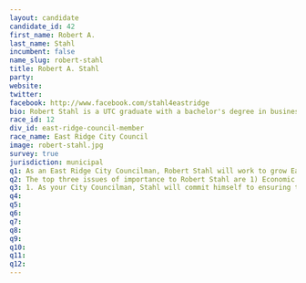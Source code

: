 ```yaml
---
layout: candidate
candidate_id: 42
first_name: Robert A.
last_name: Stahl
incumbent: false
name_slug: robert-stahl
title: Robert A. Stahl
party: 
website: 
twitter: 
facebook: http://www.facebook.com/stahl4eastridge
bio: Robert Stahl is a UTC graduate with a bachelor's degree in business administration. Stahl has 38 years of business and banking experience and is currently the Chattanooga City President of Southern Community Bank. Stahl is a 50+ year resident of East Ridge and is running for City Councilman because he is committed to bettering East Ridge.<br><br>Although Stahl has served in various capacities for a number of organizations within East Ridge, his most recent posts are Past Chairman of the East Ridge Charter Review Committee, Past President of the East Ridge Merchants Association, Treasurer of East Ridge's Education Committee and Member of the East Ridge City Beer Board.
race_id: 12
div_id: east-ridge-council-member
race_name: East Ridge City Council
image: robert-stahl.jpg
survey: true
jurisdiction: municipal
q1: As an East Ridge City Councilman, Robert Stahl will work to grow East Ridge's economy through smart business planning and development by using the knowledge he has gained from earning a business degree as well as the professional skills he has developed over the past 38 years in banking. Furthermore, Stahl is running for public office because he is at a point in his life where he wants to give back to the community that has given so much to him throughout his life.
q2: The top three issues of importance to Robert Stahl are 1) Economic Development; 2) Budget Enhancement; and, 3) Community Involvement.
q3: 1. As your City Councilman, Stahl will commit himself to ensuring that the budgetary process focuses on providing the police department, fire and rescue as well as emergency personnel of East Ridge with the resources and tools it needs to keep East Ridge safe and secure.<br><br>2. As your City Councilman, Stahl will scrutinize the use of East Ridge's budgetary dollars to attempt to carve out funds that can be reinvested in current businesses, parks and various locations around East Ridge in an effort to accentuate the beauty of our town.<br><br>3. As your City Councilman, Stahl will push for a major effort to take better advantage of marketing opportunities at the I-24 and I-75 intersection. Specifically, Stahl will encourage a conversation and debate among the elected officials about the wonderful geographical position East Ridge has for travelers and how we can better utilize marketing funds.<br><br>4. As your City Councilman, Stahl will connect East Ridge with a network of business developers and proven business leaders to help initiate new restaurants, shops and lodging in an effort to attract business and stimulate East Ridge's economy with locals as well as those traveling through East Ridge from other locations.<br><br>5. As your City Councilman, Stahl will encourage the development of a forum that brings together citizens of East Ridge in a setting where everyone can share past experiences - whether successful or not - to help stimulate new ideas. Certainly, there is a wealth of knowledge in East Ridge that is not being tapped because so many people think nobody is interested in what they have to say. It's time for that to change.
q4: 
q5: 
q6: 
q7: 
q8: 
q9: 
q10: 
q11: 
q12: 
---
```

